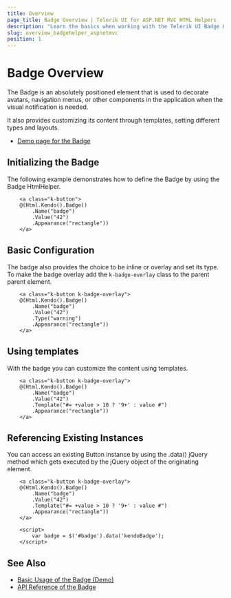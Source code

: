 ```yaml
---
title: Overview
page_title: Badge Overview | Telerik UI for ASP.NET MVC HTML Helpers
description: "Learn the basics when working with the Telerik UI Badge HtmlHelper for ASP.NET MVC."
slug: overview_badgehelper_aspnetmvc
position: 1
---
```



# Badge Overview

The Badge is an absolutely positioned element that is used to decorate avatars, navigation menus, or other components in the application when the visual notification is needed.

It also provides customizing its content through templates, setting different types and layouts.

* [Demo page for the Badge](https://demos.telerik.com/aspnet-mvc/badge/index)

## Initializing the Badge

The following example demonstrates how to define the Badge by using the Badge HtmlHelper.

```
    <a class="k-button">
    @(Html.Kendo().Badge()
        .Name("badge")
        .Value("42")
        .Appearance("rectangle"))
    </a>

```

## Basic Configuration

The badge also provides the choice to be inline or overlay and set its type. To make the badge overlay add the `k-badge-overlay` class to the parent parent element.

```
    <a class="k-button k-badge-overlay">
    @(Html.Kendo().Badge()
        .Name("badge")
        .Value("42")
        .Type("warning")
        .Appearance("rectangle"))
    </a>
```

## Using templates

With the badge you can customize the content using templates.

```
    <a class="k-button k-badge-overlay">
    @(Html.Kendo().Badge()
        .Name("badge")
        .Value("42")
        .Template("#= +value > 10 ? '9+' : value #")
        .Appearance("rectangle"))
    </a>
```


## Referencing Existing Instances

You can access an existing Button instance by using the .data() jQuery method which gets executed by the jQuery object of the originating element.

```dojo
    <a class="k-button k-badge-overlay">
    @(Html.Kendo().Badge()
        .Name("badge")
        .Value("42")
        .Template("#= +value > 10 ? '9+' : value #")
        .Appearance("rectangle"))
    </a>

    <script>
        var badge = $('#badge').data('kendoBadge');
    </script>
```

## See Also

* [Basic Usage of the Badge (Demo)](https://demos.telerik.com/aspnet-mvc/badge/index)
* [API Reference of the Badge](/api/badge)
